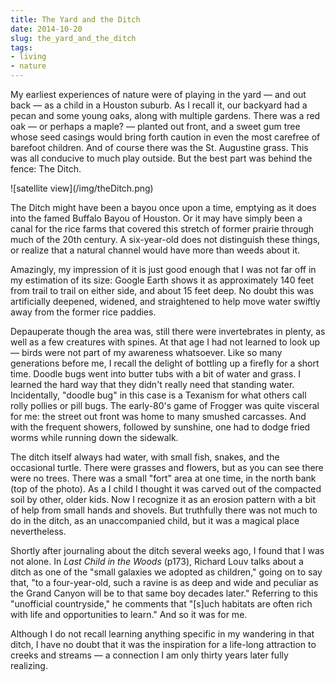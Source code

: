 ```yaml
---
title: The Yard and the Ditch
date: 2014-10-20
slug: the_yard_and_the_ditch
tags:
- living
- nature
---
```


My earliest experiences of nature were of playing in the yard &mdash; and out
back &mdash; as a child in a Houston suburb. As I recall it, our backyard had a
pecan and some young oaks, along with multiple gardens. There was a red oak
&mdash; or perhaps a maple? &mdash; planted out front, and a sweet gum tree
whose seed casings would bring forth caution in even the most carefree of
barefoot children. And of course there was the St. Augustine grass. This was all
conducive to much play outside. But the best part was behind the fence: The
Ditch.

<div class="image">
![satellite view](/img/theDitch.png)
</div>

<!-- truncate -->

The Ditch might have been a bayou once upon a time, emptying as it does into the
famed Buffalo Bayou of Houston. Or it may have simply been a canal for the rice
farms that covered this stretch of former prairie through much of the 20th
century. A six-year-old does not distinguish these things, or realize that a
natural channel would have more than weeds about it.

Amazingly, my impression of it is just good enough that I was not far off in my
estimation of its size: Google Earth shows it as approximately 140 feet from
trail to trail on either side, and about 15 feet deep. No doubt this was
artificially deepened, widened, and straightened to help move water swiftly away
from the former rice paddies.

Depauperate though the area was, still there were invertebrates in plenty, as
well as a few creatures with spines. At that age I had not learned to look up &mdash;
birds were not part of my awareness whatsoever. Like so many generations before
me, I recall the delight of bottling up a firefly for a short time. Doodle bugs
went into butter tubs with a bit of water and grass. I learned the hard way that
they didn't really need that standing water. Incidentally, "doodle bug" in this
case is a Texanism for what others call rolly pollies or pill bugs. The
early-80's game of Frogger was quite visceral for me: the street out front was
home to many smushed carcasses. And with the frequent showers, followed by
sunshine, one had to dodge fried worms while running down the sidewalk.

The ditch itself always had water, with small fish, snakes, and the occasional
turtle. There were grasses and flowers, but as you can see there were no trees.
There was a small "fort" area at one time, in the north bank (top of the photo).
As a I child I thought it was carved out of the compacted soil by other, older
kids. Now I recognize it as an erosion pattern with a bit of help from small
hands and shovels. But truthfully there was not much to do in the ditch, as an
unaccompanied child, but it was a magical place nevertheless.

Shortly after journaling about the ditch several weeks ago, I found that I was
not alone. In _Last Child in the Woods_ (p173), Richard Louv talks about a ditch
as one of the "small galaxies we adopted as children," going on to say that, "to
a four-year-old, such a ravine is as deep and wide and peculiar as the Grand
Canyon will be to that same boy decades later." Referring to this "unofficial
countryside," he comments that "[s]uch habitats are often rich with life and
opportunities to learn." And so it was for me.

Although I do not recall learning anything specific in my wandering in that
ditch, I have no doubt that it was the inspiration for a life-long attraction to
creeks and streams &mdash; a connection I am only thirty years later fully
realizing.
